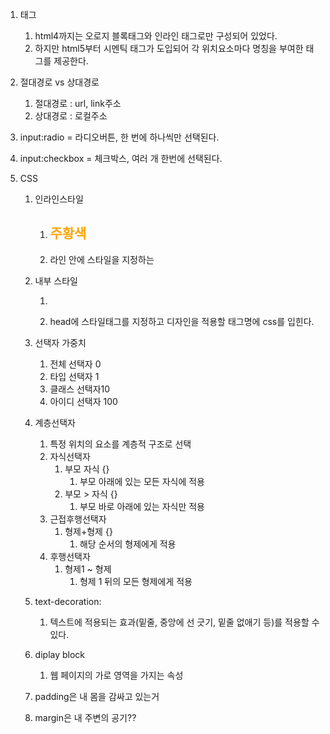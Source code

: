1. 태그

   1. html4까지는 오로지 블록태그와 인라인 태그로만 구성되어 있었다.
   2. 하지만 html5부터 시멘틱 태그가 도입되어 각 위치요소마다 명칭을 부여한 태그를 제공한다.

2. 절대경로 vs 상대경로

   1. 절대경로 : url, link주소
   2. 상대경로 : 로컬주소

3. input:radio = 라디오버튼, 한 번에 하나씩만 선택된다.

4. input:checkbox = 체크박스, 여러 개 한번에 선택된다.

5. CSS

   1. 인라인스타일

      1. <h2 style="color:orange;">주황색</h2>
      2. 라인 안에 스타일을 지정하는 

   2. 내부 스타일

      1. <style>    

         h1 {

         ​      color:red

         ​    }

         </style>

      2. head에 스타일태그를 지정하고 디자인을 적용할 태그명에 css를 입힌다. 

   3. 선택자 가중치

      1. 전체 선택자 0
      2. 타입 선택자 1
      3. 클래스 선택자10
      4. 아이디 선택자 100

   4. 계층선택자

      1. 특정 위치의 요소를 계층적 구조로 선택
      2. 자식선택자
         1. 부모 자식 {}
            1. 부모 아래에 있는 모든 자식에 적용
         2. 부모 > 자식 {}
            1. 부모 바로 아래에 있는 자식만 적용
      3. 근접후행선택자
         1. 형제+형제 {}
            1. 해당 순서의 형제에게 적용
      4. 후행선택자
         1. 형제1 ~ 형제
            1. 형제 1 뒤의 모든 형제에게 적용

   5. text-decoration:

      1. 텍스트에 적용되는 효과(밑줄, 중앙에 선 긋기, 밑줄 없애기 등)를 적용할 수 있다.

   6. diplay block

      1. 웹 페이지의 가로 영역을 가지는 속성 

   7. padding은 내 몸을 감싸고 있는거

   8. margin은 내 주변의 공기?? 